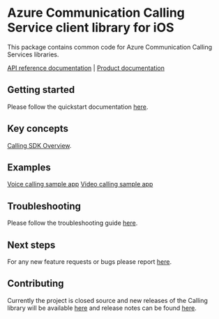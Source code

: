 # Azure Communication Calling Service client library for iOS

This package contains common code for Azure Communication Calling Services libraries.

[API reference documentation](https://docs.microsoft.com/objectivec/communication-services/calling/)
| [Product documentation](https://docs.microsoft.com/azure/communication-services/overview)

## Getting started

Please follow the quickstart documentation [here](https://docs.microsoft.com/azure/communication-services/quickstarts/voice-video-calling/calling-client-samples?pivots=platform-ios).

## Key concepts

[Calling SDK Overview](https://docs.microsoft.com/azure/communication-services/concepts/voice-video-calling/calling-sdk-features).

## Examples

[Voice calling sample app](https://docs.microsoft.com/azure/communication-services/quickstarts/voice-video-calling/getting-started-with-calling?pivots=platform-ios)
[Video calling sample app](https://docs.microsoft.com/azure/communication-services/quickstarts/voice-video-calling/get-started-with-video-calling)

## Troubleshooting

Please follow the troubleshooting guide [here](https://docs.microsoft.com/azure/communication-services/concepts/troubleshooting-info).

## Next steps

For any new feature requests or bugs please report [here](https://github.com/Azure/Communication/issues).

## Contributing

Currently the project is closed source and new releases of the Calling library will be available [here](https://github.com/Azure/Communication/releases) and release notes can be found [here](https://github.com/Azure/Communication/tree/master/releasenotes).
